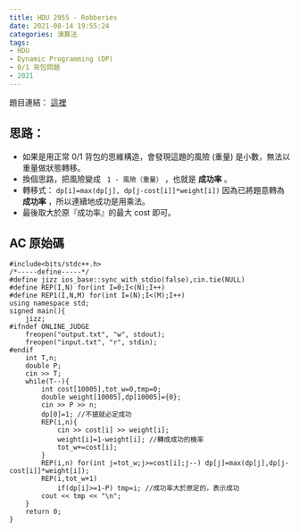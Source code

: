 ```yaml
---
title: HDU 2955 - Robberies 
date: 2021-08-14 19:55:24
categories: 演算法
tags: 
- HDU
- Dynamic Programming (DP)
- 0/1 背包問題
- 2021
---
```

題目連結： [這裡](https://vjudge.net/problem/HDU-2955)

## 思路： 
* 如果是用正常 0/1 背包的思維構造，會發現這題的風險 (重量) 是小數，無法以重量做狀態轉移。
* 換個思路，把風險變成 ` 1 - 風險（重量）` ，也就是 **成功率** 。
* 轉移式： `dp[i]=max(dp[j], dp[j-cost[i]]*weight[i])`
	因為已將題意轉為 **成功率** ，所以連續地成功是用乘法。
* 最後取大於原『成功率』的最大 cost 即可。

## AC 原始碼
```cpp=
#include<bits/stdc++.h>
/*-----define-----*/
#define jizz ios_base::sync_with_stdio(false),cin.tie(NULL)
#define REP(I,N) for(int I=0;I<(N);I++)
#define REP1(I,N,M) for(int I=(N);I<(M);I++)
using namespace std;
signed main(){
	jizz;
#ifndef ONLINE_JUDGE
	freopen("output.txt", "w", stdout);
	freopen("input.txt", "r", stdin);
#endif
	int T,n;
	double P;
	cin >> T;
	while(T--){
		int cost[10005],tot_w=0,tmp=0;
		double weight[10005],dp[10005]={0};
		cin >> P >> n;
		dp[0]=1; //不搶就必定成功
		REP(i,n){
			cin >> cost[i] >> weight[i];
			weight[i]=1-weight[i]; //轉成成功的機率
			tot_w+=cost[i];
		}
		REP(i,n) for(int j=tot_w;j>=cost[i];j--) dp[j]=max(dp[j],dp[j-cost[i]]*weight[i]);
		REP(i,tot_w+1)
			if(dp[i]>=1-P) tmp=i; //成功率大於原定的，表示成功
		cout << tmp << "\n";
	}
	return 0;
}
```